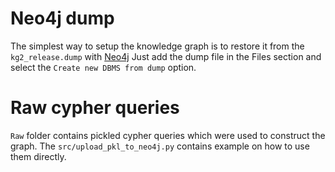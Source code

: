 # Neo4j dump

The simplest way to setup the knowledge graph is to restore it from the `kg2_release.dump` with [Neo4j](https://neo4j.com/)
Just add the dump file in the Files section and select the `Create new DBMS from dump` option.

# Raw cypher queries

`Raw` folder contains pickled cypher queries which were used to construct the graph. 
The ```src/upload_pkl_to_neo4j.py``` contains example on how to use them directly. 